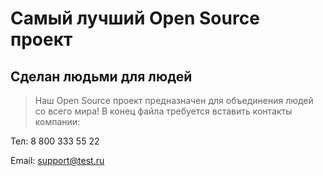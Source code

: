 # Самый лучший Open Source проект

## Сделан людьми для людей

> Наш Open Source проект предназначен для объединения людей со всего мира!
В конец файла требуется вставить контакты компании:

Тел: 8 800 333 55 22

Email: support@test.ru
